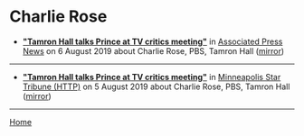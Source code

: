 # Charlie Rose

 - [**"Tamron Hall talks Prince at TV critics meeting"**](https://apnews.com/bed4875d6e634639aee4b15a5059b157) in [Associated Press News](https://apnews.com/) on 6 August 2019 about Charlie Rose, PBS, Tamron Hall ([mirror](https://web.archive.org/web/*/https://apnews.com/bed4875d6e634639aee4b15a5059b157))

----

 - [**"Tamron Hall talks Prince at TV critics meeting"**](http://www.startribune.com/tamron-hall-talks-prince-at-tv-critics-meeting/521726761/) in [Minneapolis Star Tribune (HTTP)](http://www.startribune.com/) on 5 August 2019 about Charlie Rose, PBS, Tamron Hall ([mirror](https://web.archive.org/web/*/http://www.startribune.com/tamron-hall-talks-prince-at-tv-critics-meeting/521726761/))

----

[Home](../)
